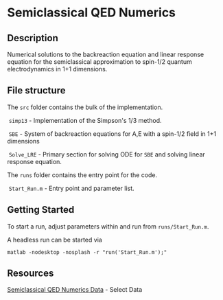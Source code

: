 # Semiclassical QED Numerics

## Description

Numerical solutions to the backreaction equation and linear response equation for the semiclassical approximation to spin-1/2 quantum electrodynamics in 1+1 dimensions.



## File structure

The `src` folder contains the bulk of the implementation.

​	`simp13` - Implementation of the Simpson's 1/3 method.

​	`SBE` - System of backreaction equations for A,E with a spin-1/2 field in 1+1 dimensions

​	`Solve_LRE` - Primary section for solving ODE for `SBE` and solving linear response equation.

The `runs` folder contains the entry point for the code.

​	`Start_Run.m` - Entry point and parameter list.



## Getting Started

To start a run, adjust parameters within and run from `runs/Start_Run.m`.

A headless run can be started via

```
matlab -nodesktop -nosplash -r "run('Start_Run.m');" 
```

## Resources

[Semiclassical QED Numerics Data](https://github.com/newsim18/Semiclassical-QED-Numerics-Data) - Select Data
